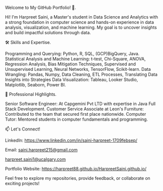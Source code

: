 Welcome to My GitHub Portfolio! 👋.


Hi! I'm Harpreet Saini, a Master's student in Data Science and Analytics with a strong foundation in computer science and hands-on experience in data analysis, visualization, and machine learning. 
My goal is to uncover insights and build impactful solutions through data.


🛠 Skills and Expertise.


Programming and Querying: Python, R, SQL, (GCP)BigQuery, Java.
Statistical Analysis and Machine Learning: t-test, Chi-Square, ANOVA, Regression Analysis, Bias Mitigation Techniques, Supervised and Unsupervised Learning, Neural Networks, TensorFlow, Scikit-learn.
Data Wrangling: Pandas, Numpy, Data Cleaning, ETL Processes, Translating Data Insights into Strategies
Data Visualization: Tableau, Looker Studio, Matplotlib, Seaborn, Power BI.


🌟 Professional Highlights.


Senior Software Engineer: At Capgemini Pvt LTD with expertise in Java Full Stack Development.
Customer Service Associate at Leon's Furniture: Contributed to the team that secured first place nationwide.
Computer Tutor: Mentored students in computer fundamentals and programming.




📫 Let's Connect!


LinkedIn: https://www.linkedin.com/in/saini-harpreet-1709febsep/


Email: saini.harpreet215@gmail.com


 harpreet.saini1@ucalgary.com

       
Portfolio Website:  https://harpreet88.github.io/HarpreetSaini.github.io/


Feel free to explore my repositories, provide feedback, or collaborate on exciting projects!
